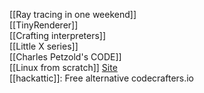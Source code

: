 [[Ray tracing in one weekend]]  
[[TinyRenderer]]  
[[Crafting interpreters]]  
[[Little X series]]  
[[Charles Petzold's CODE]]  
[[Linux from scratch]] [Site](https://www.linuxfromscratch.org/)  
[[hackattic]]: Free alternative codecrafters.io


